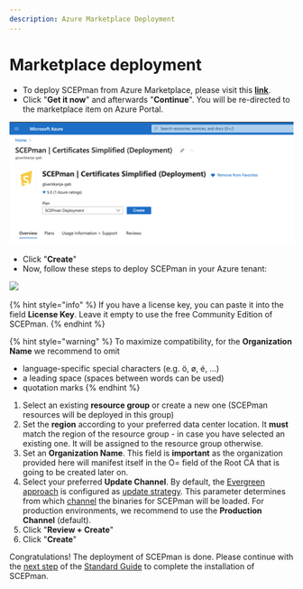 ```yaml
---
description: Azure Marketplace Deployment
---
```


# Marketplace deployment

* To deploy SCEPman from Azure Marketplace, please visit this [**link**](https://azuremarketplace.microsoft.com/en-us/marketplace/apps/glueckkanja-gabag.scepman?tab=Overview).
* Click "**Get it now**" and afterwards "**Continue**". You will be re-directed to the marketplace item on Azure Portal.

![](<../../.gitbook/assets/image (9).png>)

* Click "**Create**"
* Now, follow these steps to deploy SCEPman in your Azure tenant:

![](../../.gitbook/assets/Screenshot\_2022-11-25\_at\_09\_30\_00.png)

{% hint style="info" %}
If you have a license key, you can paste it into the field **License Key**. Leave it empty to use the free Community Edition of SCEPman.
{% endhint %}

{% hint style="warning" %}
To maximize compatibility, for the **Organization Name** we recommend to omit

* language-specific special characters (e.g. ö, ø, é, ...)
* a leading space (spaces between words can be used)
* quotation marks
{% endhint %}

1. Select an existing **resource group** or create a new one (SCEPman resources will be deployed in this group)
2. Set the **region** according to your preferred data center location. It **must** match the region of the resource group - in case you have selected an existing one. It will be assigned to the resource group otherwise.
3. Set an **Organization Name**. This field is **important** as the organization provided here will manifest itself in the O= field of the Root CA that is going to be created later on.
4. Select your preferred **Update Channel**. By default, the [Evergreen approach](../../advanced-configuration/update-strategy.md#evergreen-approach) is configured as [update strategy](../../advanced-configuration/update-strategy.md). This parameter determines from which [channel](../../advanced-configuration/application-artifacts.md) the binaries for SCEPman will be loaded. For production environments, we recommend to use the **Production Channel** (default).
5. Click "**Review + Create**"
6. Click "**Create**"

Congratulations! The deployment of SCEPman is done. Please continue with the [next step](../deployment-guides/community-guide.md#step-2-perform-post-deployment-steps-permission-assignments) of the [Standard Guide](../deployment-guides/community-guide.md) to complete the installation of SCEPman.
